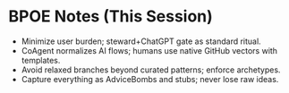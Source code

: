 # BPOE Notes (This Session)

- Minimize user burden; steward+ChatGPT gate as standard ritual.
- CoAgent normalizes AI flows; humans use native GitHub vectors with templates.
- Avoid relaxed branches beyond curated patterns; enforce archetypes.
- Capture everything as AdviceBombs and stubs; never lose raw ideas.
